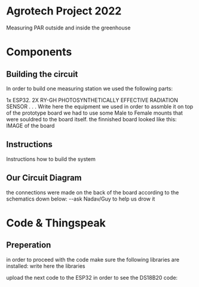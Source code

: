 # Agrotech Project 2022
Measuring PAR outside and inside the greenhouse


# Components

## Building the circuit

In order to build one measuring station we used the following parts:

1x ESP32.
2X RY-GH PHOTOSYNTHETICALLY EFFECTIVE RADIATION SENSOR
.
.
.
Write here the equipment we used
in order to assmble it on top of the prototype board we had to use some Male to Female mounts that were souldred to the board itself.
the finnished board looked like this:
IMAGE of the board

## Instructions
Instructions how to build the system

## Our Circuit Diagram
the connections were made on the back of the board according to the schematics down below:
--ask Nadav/Guy to help us drow it

# Code & Thingspeak
## Preperation
in order to proceed with the code make sure the following libraries are installed:
write here the libraries

upload the next code to the ESP32 in order to see the DS18B20 code:
